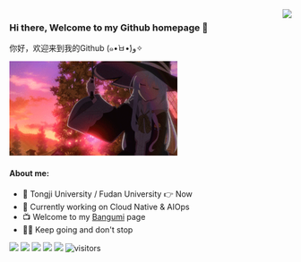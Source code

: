 <!--
**kagaya85/kagaya85** is a ✨ _special_ ✨ repository because its `README.md` (this file) appears on your GitHub profile.

Here are some ideas to get you started:

- 🔭 I’m currently working on ...
- 🌱 I’m currently learning ...
- 👯 I’m looking to collaborate on ...
- 🤔 I’m looking for help with ...
- 💬 Ask me about ...
- 📫 How to reach me: ...
- 😄 Pronouns: ...
- ⚡ Fun fact: ...
-->

<a href="#">
<img align="right" src="https://github-readme-stats.vercel.app/api?username=kagaya85&show_icons=true&hide_border=true&icon_color=586069">
</a>

### Hi there, Welcome to my Github homepage 👋

你好，欢迎来到我的Github (๑•̀ㅂ•́)و✧

<img src="ireina.gif" width="300" />

#### About me:

- 🏫 Tongji University / Fudan University 👉 Now
- 🔭 Currently working on Cloud Native & AIOps
- 📺 Welcome to my [Bangumi](https://bangumi.tv/user/kagaya85) page
- 🏃‍♂️ Keep going and don't stop

![](https://img.shields.io/badge/-Vue.js-5CAF7E?style=flat&logoColor=fff)
![](https://img.shields.io/badge/-Golang-49A5CC?style=flat&logo=Go&logoColor=fff)
![](https://img.shields.io/badge/-Java-AB7221?style=flat&logo=Java&logoColor=fff)
![](https://img.shields.io/badge/-Docker-2496ED?style=flat&logo=Docker&logoColor=fff)
![](https://img.shields.io/badge/-Linux-000000?style=flat&logo=Linux&logoColor=fff)
![visitors](https://jwenjian-visitor-badge-5.glitch.me/badge?page_id=kagaya85.kagaya85)

